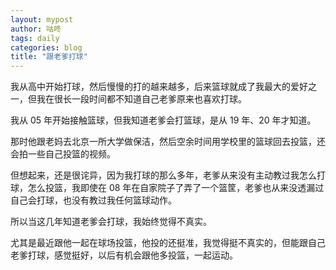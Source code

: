 ```yaml
---
layout: mypost
author: 咕咚
tags: daily
categories: blog
title: "跟老爹打球"
---
```


我从高中开始打球，然后慢慢的打的越来越多，后来篮球就成了我最大的爱好之一，但我在很长一段时间都不知道自己老爹原来也喜欢打球。

我从 05 年开始接触篮球，但我知道老爹会打篮球，是从 19 年、20 年才知道。

那时他跟老妈去北京一所大学做保洁，然后空余时间用学校里的篮球回去投篮，还会拍一些自己投篮的视频。

但想起来，还是很诧异，因为我打球的那么多年，老爹从来没有主动教过我怎么打球，怎么投篮，我即使在 08 年在自家院子了弄了一个篮筐，老爹也从来没透漏过自己会打球，也没有教过我任何篮球动作。

所以当这几年知道老爹会打球，我始终觉得不真实。

尤其是最近跟他一起在球场投篮，他投的还挺准，我觉得挺不真实的，但能跟自己老爹打球，感觉挺好，以后有机会跟他多投篮，一起运动。